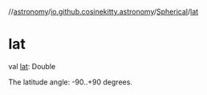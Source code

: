 //[astronomy](../../../index.md)/[io.github.cosinekitty.astronomy](../index.md)/[Spherical](index.md)/[lat](lat.md)

# lat

val [lat](lat.md): Double

The latitude angle: -90..+90 degrees.
